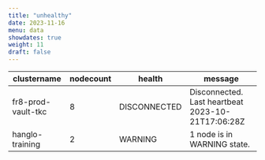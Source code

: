 ```yaml
---
title: "unhealthy"
date: 2023-11-16
menu: data
showdates: true
weight: 11
draft: false
---
```

<!--more-->
| clustername        | nodecount | health       | message                                           |
| ------------------ | --------- | ------------ | ------------------------------------------------- |
| fr8-prod-vault-tkc |         8 | DISCONNECTED | Disconnected. Last heartbeat 2023-10-21T17:06:28Z |
| hanglo-training    |         2 | WARNING      | 1 node is in WARNING state.                       |
